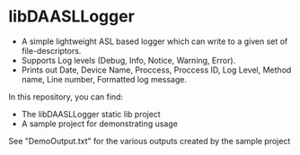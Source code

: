 libDAASLLogger
==============

* A simple lightweight ASL based logger which can write to a given set of file-descriptors. 
* Supports Log levels (Debug, Info, Notice, Warning, Error). 
* Prints out Date, Device Name, Proccess, Proccess ID, Log Level, Method name, Line number, Formatted log message.

In this repository, you can find:

* The libDAASLLogger static lib project 
* A sample project for demonstrating usage

See "DemoOutput.txt" for the various outputs created by the sample project